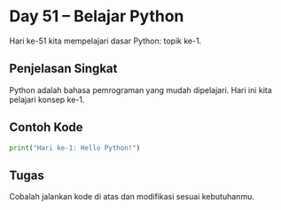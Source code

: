 # Day 51 – Belajar Python

Hari ke-51 kita mempelajari dasar Python: topik ke-1.

## Penjelasan Singkat

Python adalah bahasa pemrograman yang mudah dipelajari. Hari ini kita pelajari konsep ke-1.

## Contoh Kode

```python
print("Hari ke-1: Hello Python!")
```

## Tugas

Cobalah jalankan kode di atas dan modifikasi sesuai kebutuhanmu.
